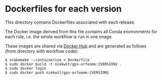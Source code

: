 # Dockerfiles for each version

This directory contains Dockerfiles associated with each release. 

The Docker image derived from this file contains all Conda environments for each rule, i.e. the whole workflow is run in one image.

These images are shared via [Docker Hub](https://hub.docker.com/repository/docker/niekwit/crispr-screens/general) and are generated as follows (from directory with workflow code):

```shell
$ snakemake --containerize > Dockerfile
$ sudo docker build -t niekwit/gps-orfeome:{VERSION} .
$ sudo docker login
$ sudo docker push niekwit/gps-orfeome:{VERSION}
```